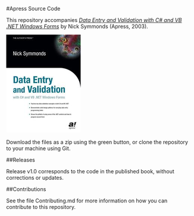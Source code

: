 #Apress Source Code

This repository accompanies [*Data Entry and Validation with C# and VB .NET Windows Forms*](http://www.apress.com/9781590591086) by Nick Symmonds (Apress, 2003).

![Cover image](9781590591086.jpg)

Download the files as a zip using the green button, or clone the repository to your machine using Git.

##Releases

Release v1.0 corresponds to the code in the published book, without corrections or updates.

##Contributions

See the file Contributing.md for more information on how you can contribute to this repository.
